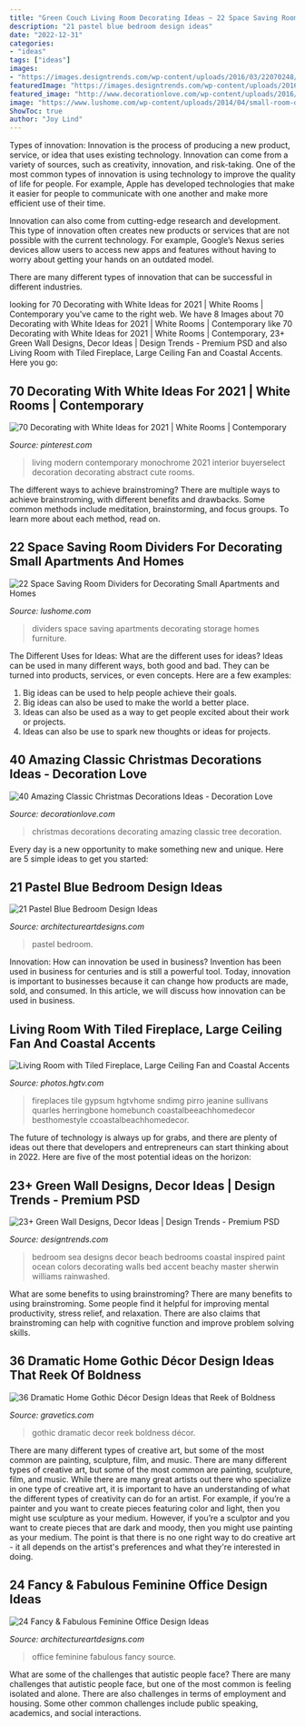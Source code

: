 ```yaml
---
title: "Green Couch Living Room Decorating Ideas ~ 22 Space Saving Room Dividers For Decorating Small Apartments And Homes"
description: "21 pastel blue bedroom design ideas"
date: "2022-12-31"
categories:
- "ideas"
tags: ["ideas"]
images:
- "https://images.designtrends.com/wp-content/uploads/2016/03/22070248/Sea-Green-Wall-Bedroom-Ideas.jpeg"
featuredImage: "https://images.designtrends.com/wp-content/uploads/2016/03/22070248/Sea-Green-Wall-Bedroom-Ideas.jpeg"
featured_image: "http://www.decorationlove.com/wp-content/uploads/2016/10/Christmas-Tree-Decorating-1.jpg"
image: "https://www.lushome.com/wp-content/uploads/2014/04/small-room-dividers-modern-furniture-storage-ideas-11.jpg"
ShowToc: true
author: "Joy Lind"
---
```



Types of innovation:
Innovation is the process of producing a new product, service, or idea that uses existing technology. Innovation can come from a variety of sources, such as creativity, innovation, and risk-taking. 
One of the most common types of innovation is using technology to improve the quality of life for people. For example, Apple has developed technologies that make it easier for people to communicate with one another and make more efficient use of their time. 

Innovation can also come from cutting-edge research and development. This type of innovation often creates new products or services that are not possible with the current technology. For example, Google’s Nexus series devices allow users to access new apps and features without having to worry about getting your hands on an outdated model. 

There are many different types of innovation that can be successful in different industries.

	

		
looking for 70 Decorating with White Ideas for 2021 | White Rooms | Contemporary you've came to the right web. We have 8 Images about 70 Decorating with White Ideas for 2021 | White Rooms | Contemporary like 70 Decorating with White Ideas for 2021 | White Rooms | Contemporary, 23+ Green Wall Designs, Decor Ideas | Design Trends - Premium PSD and also Living Room with Tiled Fireplace, Large Ceiling Fan and Coastal Accents. Here you go:
		
    
## 70 Decorating With White Ideas For 2021 | White Rooms | Contemporary

<img loading=lazy src="https://i.pinimg.com/736x/4a/42/d6/4a42d6a4ad7164a1ae5721d464af8620.jpg" onerror="this.onerror=null;this.src='https://tse3.mm.bing.net/th?id=OIP.fg2s66TGLDER-EX4FoxuSQHaLt&amp;pid=15.1';" alt="70 Decorating with White Ideas for 2021 | White Rooms | Contemporary">

_Source: pinterest.com_

>living modern contemporary monochrome 2021 interior buyerselect decoration decorating abstract cute rooms. 

	

The different ways to achieve brainstroming?
There are multiple ways to achieve brainstroming, with different benefits and drawbacks. Some common methods include meditation, brainstorming, and focus groups. To learn more about each method, read on.

    
## 22 Space Saving Room Dividers For Decorating Small Apartments And Homes

<img loading=lazy src="https://www.lushome.com/wp-content/uploads/2014/04/small-room-dividers-modern-furniture-storage-ideas-11.jpg" onerror="this.onerror=null;this.src='https://tse3.mm.bing.net/th?id=OIP.Hdf0UaFt_5k8WQ7AXrZejwHaHa&amp;pid=15.1';" alt="22 Space Saving Room Dividers for Decorating Small Apartments and Homes">

_Source: lushome.com_

>dividers space saving apartments decorating storage homes furniture. 

	

The Different Uses for Ideas: What are the different uses for ideas?
Ideas can be used in many different ways, both good and bad. They can be turned into products, services, or even concepts. Here are a few examples:
1. Big ideas can be used to help people achieve their goals. 
2. Big ideas can also be used to make the world a better place. 
3. Ideas can also be used as a way to get people excited about their work or projects. 
4. Ideas can also be use to spark new thoughts or ideas for projects.

    
## 40 Amazing Classic Christmas Decorations Ideas - Decoration Love

<img loading=lazy src="http://www.decorationlove.com/wp-content/uploads/2016/10/Christmas-Tree-Decorating-1.jpg" onerror="this.onerror=null;this.src='https://tse2.mm.bing.net/th?id=OIP.AFGl7c_8SCqgOuljgkV1EAHaKt&amp;pid=15.1';" alt="40 Amazing Classic Christmas Decorations Ideas - Decoration Love">

_Source: decorationlove.com_

>christmas decorations decorating amazing classic tree decoration. 

	

Every day is a new opportunity to make something new and unique. Here are 5 simple ideas to get you started: 

    
## 21 Pastel Blue Bedroom Design Ideas

<img loading=lazy src="https://www.architectureartdesigns.com/wp-content/uploads/2015/05/325.jpg" onerror="this.onerror=null;this.src='https://tse2.mm.bing.net/th?id=OIP.9cxUkuP9o1wyrFclFu2SHQHaFj&amp;pid=15.1';" alt="21 Pastel Blue Bedroom Design Ideas">

_Source: architectureartdesigns.com_

>pastel bedroom. 

	

Innovation: How can innovation be used in business?
Invention has been used in business for centuries and is still a powerful tool. Today, innovation is important to businesses because it can change how products are made, sold, and consumed. In this article, we will discuss how innovation can be used in business.

    
## Living Room With Tiled Fireplace, Large Ceiling Fan And Coastal Accents

<img loading=lazy src="https://hgtvhome.sndimg.com/content/dam/images/hgtv/fullset/2015/7/16/1/ink-Architecture-Interiors_Sullivans-Island-Beach-House_7.jpg.rend.hgtvcom.966.1449.suffix/1437074461138.jpeg" onerror="this.onerror=null;this.src='https://tse3.mm.bing.net/th?id=OIP.7nYFnrd7yTsMKcRD9hif3AHaLH&amp;pid=15.1';" alt="Living Room with Tiled Fireplace, Large Ceiling Fan and Coastal Accents">

_Source: photos.hgtv.com_

>fireplaces tile gypsum hgtvhome sndimg pirro jeanine sullivans quarles herringbone homebunch coastalbeeachhomedecor besthomestyle ccoastalbeachhomedecor. 

	

The future of technology is always up for grabs, and there are plenty of ideas out there that developers and entrepreneurs can start thinking about in 2022. Here are five of the most potential ideas on the horizon:

    
## 23+ Green Wall Designs, Decor Ideas | Design Trends - Premium PSD

<img loading=lazy src="https://images.designtrends.com/wp-content/uploads/2016/03/22070248/Sea-Green-Wall-Bedroom-Ideas.jpeg" onerror="this.onerror=null;this.src='https://tse1.mm.bing.net/th?id=OIP.bjzozW1I8nonqrhAvnMVbwHaJ4&amp;pid=15.1';" alt="23+ Green Wall Designs, Decor Ideas | Design Trends - Premium PSD">

_Source: designtrends.com_

>bedroom sea designs decor beach bedrooms coastal inspired paint ocean colors decorating walls bed accent beachy master sherwin williams rainwashed. 

	

What are some benefits to using brainstroming?
There are many benefits to using brainstroming. Some people find it helpful for improving mental productivity, stress relief, and relaxation. There are also claims that brainstroming can help with cognitive function and improve problem solving skills.

    
## 36 Dramatic Home Gothic Décor Design Ideas That Reek Of Boldness

<img loading=lazy src="https://www.gravetics.com/wp-content/uploads/2017/08/Gothic-Bathrooms-and-Design-Ideas.jpg" onerror="this.onerror=null;this.src='https://tse3.mm.bing.net/th?id=OIP.9RQe37L4CVSvbQXhBju-IgHaLH&amp;pid=15.1';" alt="36 Dramatic Home Gothic Décor Design Ideas that Reek of Boldness">

_Source: gravetics.com_

>gothic dramatic decor reek boldness décor. 

	

There are many different types of creative art, but some of the most common are painting, sculpture, film, and music.
There are many different types of creative art, but some of the most common are painting, sculpture, film, and music. While there are many great artists out there who specialize in one type of creative art, it is important to have an understanding of what the different types of creativity can do for an artist. For example, if you’re a painter and you want to create pieces featuring color and light, then you might use sculpture as your medium. However, if you’re a sculptor and you want to create pieces that are dark and moody, then you might use painting as your medium. The point is that there is no one right way to do creative art - it all depends on the artist's preferences and what they're interested in doing.

    
## 24 Fancy &amp; Fabulous Feminine Office Design Ideas

<img loading=lazy src="https://www.architectureartdesigns.com/wp-content/uploads/2014/02/755.jpg" onerror="this.onerror=null;this.src='https://tse3.mm.bing.net/th?id=OIP.jtl98cATybksqmacMW14TQAAAA&amp;pid=15.1';" alt="24 Fancy &amp; Fabulous Feminine Office Design Ideas">

_Source: architectureartdesigns.com_

>office feminine fabulous fancy source. 

	

What are some of the challenges that autistic people face?
There are many challenges that autistic people face, but one of the most common is feeling isolated and alone. There are also challenges in terms of employment and housing. Some other common challenges include public speaking, academics, and social interactions.


